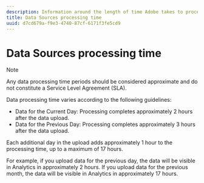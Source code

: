 ```yaml
---
description: Information around the length of time Adobe takes to process data sources.
title: Data Sources processing time
uuid: d7cd679a-f9e3-4740-87cf-6171f3fe5cd9
---
```


# Data Sources processing time

>[!NOTE]
>Any data processing time periods should be considered approximate and do not constitute a Service Level Agreement (SLA).

Data processing time varies according to the following guidelines:

* Data for the Current Day: Processing completes approximately 2 hours after the data upload.
* Data for the Previous Day: Processing completes approximately 3 hours after the data upload.

Each additional day in the upload adds approximately 1 hour to the processing time, up to a maximum of 17 hours.

For example, if you upload data for the previous day, the data will be visible in Analytics in approximately 2 hours. If you upload data for the previous month, the data will be visible in Analytics in approximately 17 hours.
